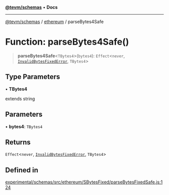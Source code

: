[**@tevm/schemas**](../../README.md) • **Docs**

***

[@tevm/schemas](../../modules.md) / [ethereum](../README.md) / parseBytes4Safe

# Function: parseBytes4Safe()

> **parseBytes4Safe**\<`TBytes4`\>(`bytes4`): `Effect`\<`never`, [`InvalidBytesFixedError`](../classes/InvalidBytesFixedError.md), `TBytes4`\>

## Type Parameters

• **TBytes4**

extends string

## Parameters

• **bytes4**: `TBytes4`

## Returns

`Effect`\<`never`, [`InvalidBytesFixedError`](../classes/InvalidBytesFixedError.md), `TBytes4`\>

## Defined in

[experimental/schemas/src/ethereum/SBytesFixed/parseBytesFixedSafe.js:124](https://github.com/qbzzt/tevm-monorepo/blob/main/experimental/schemas/src/ethereum/SBytesFixed/parseBytesFixedSafe.js#L124)
